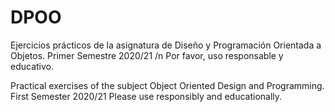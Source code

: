 # DPOO

Ejercicios prácticos de la asignatura de Diseño y Programación Orientada a Objetos. Primer Semestre 2020/21 /n
Por favor, uso responsable y educativo.


Practical exercises of the subject Object Oriented Design and Programming. First Semester 2020/21
Please use responsibly and educationally.
